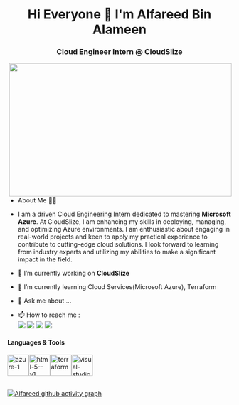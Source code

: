
<h1 align="center"><b>Hi Everyone 👋  I'm Alfareed Bin Alameen</b></h1>

<h3 align="center"> Cloud Engineer Intern @ CloudSlize </h3>
<img align="right" width="500" height="300" src="https://www.esds.co.in/assets/images/public-cloud/scalable-secure-&-reliable-public-cloud.gif">


<!--
**Alfareed04/Alfareed04** is a ✨ _special_ ✨ repository because its `README.md` (this file) appears on your GitHub profile.

Here are some ideas to get you started:

- 🔭 I’m currently working on ...
- 🌱 I’m currently learning ...
- 👯 I’m looking to collaborate on ...
- 🤔 I’m looking for help with ...
- 💬 Ask me about ...
- 📫 How to reach me: ...
- 😄 Pronouns: ...
- ⚡ Fun fact: ...
-->
- About Me 🙋‍♂️
  
- I am a driven Cloud Engineering Intern dedicated to mastering **Microsoft Azure**. At CloudSlize, I am enhancing my skills in deploying, managing, and optimizing Azure environments. I am enthusiastic about engaging in real-world projects and keen to apply my practical experience to contribute to cutting-edge cloud solutions. I look forward to learning from industry experts and utilizing my abilities to make a significant impact in the field.

- 🔭 I’m currently working on **CloudSlize**
- 🌱 I’m currently learning Cloud Services(Microsoft Azure), Terraform

- 💬 Ask me about ...
- 📫 How to reach me :
<br/> <a href="mailto:alfareed845@gmail.com"><img src="https://img.shields.io/badge/Gmail-333333?style=for-the-badge&logo=gmail&logoColor=red" /></a>
[<img src="https://img.shields.io/badge/LinkedIn-0077B5?style=for-the-badge&logo=linkedin&logoColor=white" />](https://www.linkedin.com/in/#/)
[<img src="https://img.shields.io/badge/GitHub-100000?style=for-the-badge&logo=github&logoColor=white" />](https://github.com/Alfareed04/)
<a href="mailto:alfareed@cloudslize.com"><img src="https://img.shields.io/badge/Microsoft_Outlook-0078D4?style=for-the-badge&logo=microsoft-outlook&logoColor=white" /></a>

#### Languages & Tools</br>
<img width="48" height="48" src="https://img.icons8.com/fluency/48/azure-1.png" alt="azure-1"/><img width="48" height="48" src="https://img.icons8.com/color/48/html-5--v1.png" alt="html-5--v1"/><img width="48" height="48" src="https://img.icons8.com/color/48/terraform.png" alt="terraform"/><img width="48" height="48" src="https://img.icons8.com/fluency/48/visual-studio-code-2019.png" alt="visual-studio-code-2019"/>
</br></br>


[![Alfareed github activity graph](https://github-readme-activity-graph.vercel.app/graph?username=Alfareed04&bg_color=000000&color=ffffff&line=08a121&point=ffffff&area=true&hide_border=true)](https://github.com/ashutosh00710/github-readme-activity-graph)
